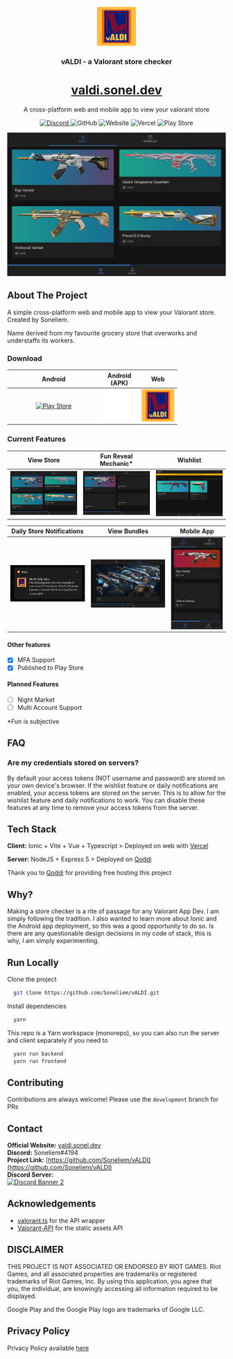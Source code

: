 <p align="center">
  <a href="https://github.com/Soneliem/WAIUA">
    <img src="assets/logo.png" alt="Logo" width="90" height="90">
  </a>
</p>
<h3 align="center">vALDI - a Valorant store checker</h3>
<a href="https://valdi.sonel.dev"><h1 align="center">valdi.sonel.dev</h1></a>

  <p align="center">
    A cross-platform web and mobile app to view your valorant store</p>
    <p align="center">
    <a href="https://discord.gg/X7CYCeZSRK">
      <img alt="Discord" src="https://img.shields.io/discord/881790284613185546?color=blue&label=discord&logo=discord">
    </a>
    <img alt="GitHub" src="https://img.shields.io/github/license/Soneliem/vALDI?logo=github">
    <img alt="Website" src="https://img.shields.io/website?url=https%3A%2F%2Fvaldi.sonel.dev&logo=vue.js">
    <img alt="Vercel" src="https://therealsujitk-vercel-badge.vercel.app/?app=valdi-soneliem&logo=true">
    <img alt="Play Store" src="https://img.shields.io/endpoint?url=https%3A%2F%2Fplay.cuzi.workers.dev%2Fplay%3Fi%3Ddev.sonel.valdi%26l%3DAndroid%26m%3D%24version&logo=google-play">
  <br />

![Screenshot](assets/main.png)

## About The Project

A simple cross-platform web and mobile app to view your Valorant store. Created by Soneliem.

Name derived from my favourite grocery store that overworks and understaffs its workers.

### Download

<style>
div.table1 + table th:first-of-type {
    width: 200px;
}
div.table1 + table th:nth-of-type(2) {
    width: 75px;
}
div.table1 + table th:nth-of-type(3) {
    width: 75px;
}

div.table2 + table th {
    width: 33.33%;
}

div.table3 + table th:first-of-type {
    width: 35%;
}
div.table3 + table th:nth-of-type(2) {
    width: 35%;
}
div.table3 + table th:nth-of-type(3) {
    width: 25%;
}
</style>

<div class="table1"></div>

|Android|Android (APK)|Web|
|:---:|:---:|:---:|
|[![Play Store](https://play.google.com/intl/en_us/badges/static/images/badges/en_badge_web_generic.png)](https://play.google.com/store/apps/details?id=dev.sonel.valdi&pcampaignid=pcampaignidMKT-Other-global-all-co-prtnr-py-PartBadge-Mar2515-1)|[![Releases](assets/github.png)](https://github.com/Soneliem/vALDI/releases)|[![Web](assets/logo.png)](https://valdi.sonel.dev)|

### Current Features

<div class="table2"></div>

|View Store|Fun Reveal Mechanic*|Wishlist|
|:---:|:---:|:---:|
|![store](assets/main.png)|![reveal](assets/reveal.png)|![wishlist](assets/wishlist.png)|

<div class="table3"></div>

|Daily Store Notifications|View Bundles|Mobile App|
|:---:|:---:|:---:|
|![daily](assets/daily.png)|![bundle](assets/bundle.png)|![app](assets/mobile.png)|

#### Other features

- [x] MFA Support
- [x] Published to Play Store

#### Planned Features

- [ ] Night Market
- [ ] Multi Account Support

*Fun is subjective

## FAQ

### Are my credentials stored on servers?

By default your access tokens (NOT username and password) are stored on your own device's browser. If the wishlist feature or daily notifications are enabled, your access tokens are stored on the server. This is to allow for the wishlist feature and daily notifications to work. You can disable these features at any time to remove your access tokens from the server.

## Tech Stack

**Client:** Ionic + Vite + Vue + Typescript >
Deployed on web with [Vercel](https://vercel.com)

**Server:** NodeJS + Express 5 > Deployed on [Qoddi](https://qoddi.com/)

Thank you to [Qoddi](https://qoddi.com/) for providing free hosting this project

## Why?

Making a store checker is a rite of passage for any Valorant App Dev. I am simply following the tradition. I also wanted to learn more about Ionic and the Android app deployment, so this was a good opportunity to do so. Is there are any questionable design decisions in my code of stack, this is why, I am simply experimenting.

## Run Locally

Clone the project

```bash
  git clone https://github.com/Soneliem/vALDI.git
```

Install dependencies

```bash
  yarn
```

This repo is a Yarn workspace (monorepo), so you can also run the server and client separately if you need to

```bash
  yarn run backend
  yarn run frontend
```

## Contributing

Contributions are always welcome! Please use the `development` branch for PRs

## Contact

**Official Website:** [valdi.sonel.dev](https://valdi.sonel.dev)  
**Discord:** Soneliem#4194  
**Project Link:** [https://github.com/Soneliem/vALDI](https://github.com/Soneliem/vALDI)  
**Discord Server:**  
[![Discord Banner 2](https://discordapp.com/api/guilds/881790284613185546/widget.png?style=banner2)](https://discord.gg/X7CYCeZSRK)  

## Acknowledgements

- [valorant.ts](https://github.com/KTNG-3/valorant-api) for the API wrapper
- [Valorant-API](https://valorant-api.com/) for the static assets API

## DISCLAIMER

THIS PROJECT IS NOT ASSOCIATED OR ENDORSED BY RIOT GAMES. Riot Games, and all associated properties are trademarks or registered trademarks of Riot Games, Inc.
By using this application, you agree that you, the individual, are knowingly accessing all information required to be displayed.

Google Play and the Google Play logo are trademarks of Google LLC.

## Privacy Policy

Privacy Policy available [here](https://valdi.sonel.dev/privacy)

